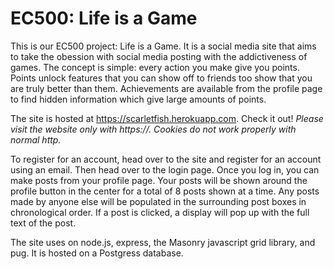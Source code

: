 # EC500: Life is a Game
This is our EC500 project: Life is a Game. It is a social media site that aims to take the obession with
social media posting with the addictiveness of games. The concept is simple: every action you make give you 
points. Points unlock features that you can show off to friends too show that you are truly better than them.
Achievements are available from the profile page to find hidden information which give large amounts of points.

The site is hosted at https://scarletfish.herokuapp.com. Check it out!
*Please visit the website only with https://. Cookies do not work properly with normal http.*

To register for an account, head over to the site and register for an account using an email. Then head over
to the login page. Once you log in, you can make posts from your profile page. Your posts will be shown around
the profile button in the center for a total of 8 posts shown at a time. Any posts made by anyone else will be
populated in the surrounding post boxes in chronological order. If a post is clicked, a display will pop up with
the full text of the post.

The site uses on node.js, express, the Masonry javascript grid library, and pug. It is hosted on a Postgress database.
